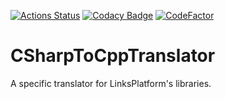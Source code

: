 [![Actions Status](https://github.com/linksplatform/csharptocpptranslator/workflows/CI/badge.svg)](https://github.com/linksplatform/csharptocpptranslator/actions?workflow=CI)
[![Codacy Badge](https://api.codacy.com/project/badge/Grade/7a113c49b6124cbb8464b64ae2595878)](https://www.codacy.com/manual/drakonard/CSharpToCppTranslator?utm_source=github.com&amp;utm_medium=referral&amp;utm_content=linksplatform/CSharpToCppTranslator&amp;utm_campaign=Badge_Grade)
[![CodeFactor](https://www.codefactor.io/repository/github/linksplatform/csharptocpptranslator/badge)](https://www.codefactor.io/repository/github/linksplatform/csharptocpptranslator)

# CSharpToCppTranslator
A specific translator for LinksPlatform's libraries.
